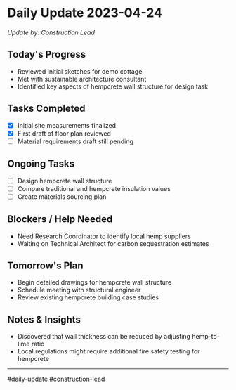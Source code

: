 # Daily Update 2023-04-24
*Update by: Construction Lead*

## Today's Progress
- Reviewed initial sketches for demo cottage
- Met with sustainable architecture consultant
- Identified key aspects of hempcrete wall structure for design task

## Tasks Completed
- [x] Initial site measurements finalized
- [x] First draft of floor plan reviewed
- [ ] Material requirements draft still pending

## Ongoing Tasks
- [ ] Design hempcrete wall structure
- [ ] Compare traditional and hempcrete insulation values
- [ ] Create materials sourcing plan

## Blockers / Help Needed
- Need Research Coordinator to identify local hemp suppliers
- Waiting on Technical Architect for carbon sequestration estimates

## Tomorrow's Plan
- Begin detailed drawings for hempcrete wall structure
- Schedule meeting with structural engineer
- Review existing hempcrete building case studies

## Notes & Insights
- Discovered that wall thickness can be reduced by adjusting hemp-to-lime ratio
- Local regulations might require additional fire safety testing for hempcrete

---
#daily-update #construction-lead 
